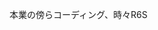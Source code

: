 <!---
s13104/s13104 is a ✨ special ✨ repository because its `README.md` (this file) appears on your GitHub profile.
You can click the Preview link to take a look at your changes.
--->
本業の傍らコーディング、時々R6S
